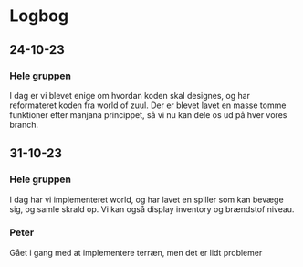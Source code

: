 # Logbog
## 24-10-23
### Hele gruppen
I dag er vi blevet enige om hvordan koden skal designes, og har reformateret koden fra world of zuul.
Der er blevet lavet en masse tomme funktioner efter manjana princippet, så vi nu kan dele os ud på hver vores branch.

## 31-10-23
### Hele gruppen
I dag har vi implementeret world, og har lavet en spiller som kan bevæge sig, og samle skrald op.
Vi kan også display inventory og brændstof niveau.
### Peter
Gået i gang med at implementere terræn, men det er lidt problemer